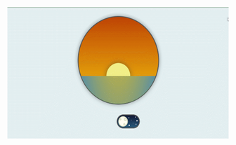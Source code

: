 <img src="https://github.com/NemesioFVF/Dark-Mode/blob/main/dark%20mode/GIF%2002-10-2021%2019-06-01.gif?raw=true" width="600" height="300" />
